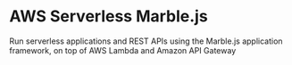 # AWS Serverless Marble.js

Run serverless applications and REST APIs using the Marble.js application framework, on top of AWS Lambda and Amazon API Gateway
